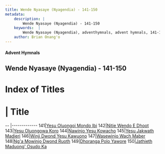```yaml
---
title: Wende Nyasaye (Nyagendia) - 141-150
metadata:
    description: |
        Wende Nyasaye (Nyagendia) - 141-150
    keywords:  |
        Wende Nyasaye (Nyagendia), adventhymnals, advent hymnals, 141-150
    author: Brian Onang'o
---
```


#### Advent Hymnals
## Wende Nyasaye (Nyagendia) - 141-150

# Index of Titles
# | Title                        
-- |-------------
141|[Yesu Oluongoi Mondo Ibi](/wende-nyasaye/101-200/141-150/Yesu-Oluongoi-Mondo-Ibi)
142|[Nitie Wendo E Dhoot](/wende-nyasaye/101-200/141-150/Nitie-Wendo-E-Dhoot)
143|[Yesu Oluongowa Koro](/wende-nyasaye/101-200/141-150/Yesu-Oluongowa-Koro)
144|[Nawinjo Yesu Kowacho](/wende-nyasaye/101-200/141-150/Nawinjo-Yesu-Kowacho)
145|[Yesu Jakwath Madieri](/wende-nyasaye/101-200/141-150/Yesu-Jakwath-Madieri)
146|[Winji Dwond Yesu Kawuono](/wende-nyasaye/101-200/141-150/Winji-Dwond-Yesu-Kawuono)
147|[Wasewinjo Wach Maber](/wende-nyasaye/101-200/141-150/Wasewinjo-Wach-Maber)
148|[Ng'a Mowinjo Dwond Ruoth](/wende-nyasaye/101-200/141-150/Ng'a-Mowinjo-Dwond-Ruoth)
149|[Dhoranga Polo Yawore](/wende-nyasaye/101-200/141-150/Dhoranga-Polo-Yawore)
150|[Jathieth Maduong' Osudo Ka](/wende-nyasaye/101-200/141-150/Jathieth-Maduong'-Osudo-Ka)